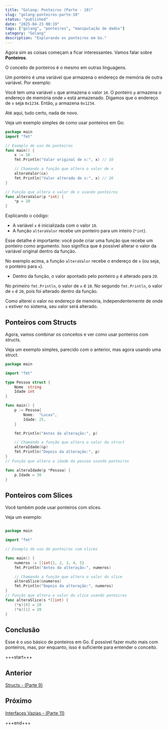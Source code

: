 ```yaml
---
title: "Golang: Ponteiros (Parte - 10)"
slug: "golang-ponteiros-parte-10"
status: "published"
date: "2025-04-23 00:19"
tags: ["golang", "ponteiros", "manipulação de dados"]
category: "Golang"
description: "Explorando os ponteiros em Go."
---
```


Agora sim as coisas começam a ficar interessantes. Vamos falar sobre **Ponteiros**.

O conceito de ponteiros é o mesmo em outras linguagens.

Um ponteiro é uma variável que armazena o endereço de memória de outra variável. Por exemplo:

Você tem uma variável `x` que armazena o valor `10`. O ponteiro `p` armazena o endereço de memória onde `x` está armazenado.
Digamos que o endereço de `x` seja `0x1234`. Então, `p` armazena `0x1234`.

Até aqui, tudo certo, nada de novo.

Veja um exemplo simples de como usar ponteiros em Go:

```go
package main
import "fmt"

// Exemplo de uso de ponteiros
func main() {
    x := 10
    fmt.Println("Valor original de x:", x) // 10

    // Chamando a função que altera o valor de x
    alteraValor(&x)
    fmt.Println("Valor alterado de x:", x) // 20
}

// Função que altera o valor de x usando ponteiros
func alteraValor(p *int) {
    *p = 20
}
```

Explicando o código:

- A variável `x` é inicializada com o valor `10`.
- A função `alteraValor` recebe um ponteiro para um inteiro (`*int`).

Esse detalhe é importante: você pode criar uma função que recebe um ponteiro como argumento. Isso significa que é possível alterar o valor da variável original dentro da função.

No exemplo acima, a função `alteraValor` recebe o endereço de `x` (ou seja, o ponteiro para `x`).
- Dentro da função, o valor apontado pelo ponteiro `p` é alterado para `20`.

No primeiro `fmt.Println`, o valor de `x` é `10`.
No segundo `fmt.Println`, o valor de `x` é `20`, pois foi alterado dentro da função.

Como alterei o valor no endereço de memória, independentemente de onde `x` estiver no sistema, seu valor será alterado.

## Ponteiros com Structs

Agora, vamos combinar os conceitos e ver como usar ponteiros com structs.

Veja um exemplo simples, parecido com o anterior, mas agora usando uma struct.

```go
package main

import "fmt"

type Pessoa struct {
    Nome  string
    Idade int
}

func main() {
    p := Pessoa{
        Nome:  "Lucas",
        Idade: 25,
    }

    fmt.Println("Antes da alteração:", p)

    // Chamando a função que altera o valor da struct
    alteraIdade(&p)
    fmt.Println("Depois da alteração:", p)
}
// Função que altera a idade da pessoa usando ponteiros

func alteraIdade(p *Pessoa) {
    p.Idade = 30
}
```

## Ponteiros com Slices

Você também pode usar ponteiros com slices.

Veja um exemplo:

```go

package main

import "fmt"

// Exemplo de uso de ponteiros com slices

func main() {
    numeros := []int{1, 2, 3, 4, 5}
    fmt.Println("Antes da alteração:", numeros)

    // Chamando a função que altera o valor do slice
    alteraSlice(&numeros)
    fmt.Println("Depois da alteração:", numeros)
}
// Função que altera o valor do slice usando ponteiros
func alteraSlice(s *[]int) {
    (*s)[0] = 10
    (*s)[1] = 20
}
```

## Conclusão

Esse é o uso básico de ponteiros em Go. É possível fazer muito mais com ponteiros, mas, por enquanto, isso é suficiente para entender o conceito.


+++start+++

## Anterior
[Structs - (Parte 9)](9.structs)

## Próximo
[Interfaces Vazias - (Parte 11)](11.interfaces-vazias)

+++end+++

